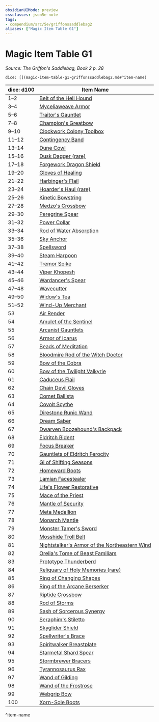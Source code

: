 ```yaml
---
obsidianUIMode: preview
cssclasses: json5e-note
tags:
- compendium/src/5e/griffonssaddlebag2
aliases: ["Magic Item Table G1"]
---
```

# Magic Item Table G1
*Source: The Griffon's Saddlebag, Book 2 p. 28* 

`dice: [](magic-item-table-g1-griffonssaddlebag2.md#^item-name)`

| dice: d100 | Item Name |
|------------|-----------|
| 1–2 | [Belt of the Hell Hound](compendium/items/belt-of-the-hell-hound-griffonssaddlebag2.md) |
| 3–4 | [Myceliaweave Armor](compendium/items/myceliaweave-armor-griffonssaddlebag2.md) |
| 5–6 | [Traitor's Gauntlet](compendium/items/traitors-gauntlet-griffonssaddlebag2.md) |
| 7–8 | [Champion's Greatbow](compendium/items/champions-greatbow-griffonssaddlebag2.md) |
| 9–10 | [Clockwork Colony Toolbox](compendium/items/clockwork-colony-toolbox-griffonssaddlebag2.md) |
| 11–12 | [Contingency Band](compendium/items/contingency-band-griffonssaddlebag2.md) |
| 13–14 | [Dune Cowl](compendium/items/dune-cowl-griffonssaddlebag2.md) |
| 15–16 | [Dusk Dagger (rare)](compendium/items/dusk-dagger-rare-griffonssaddlebag2.md) |
| 17–18 | [Forgework Dragon Shield](compendium/items/forgework-dragon-shield-griffonssaddlebag2.md) |
| 19–20 | [Gloves of Healing](compendium/items/gloves-of-healing-griffonssaddlebag2.md) |
| 21–22 | [Harbinger's Flail](compendium/items/harbingers-flail-griffonssaddlebag2.md) |
| 23–24 | [Hoarder's Haul (rare)](compendium/items/hoarders-haul-rare-griffonssaddlebag2.md) |
| 25–26 | [Kinetic Bowstring](compendium/items/kinetic-bowstring-griffonssaddlebag2.md) |
| 27–28 | [Medzo's Crossbow](compendium/items/medzos-crossbow-griffonssaddlebag2.md) |
| 29–30 | [Peregrine Spear](compendium/items/peregrine-spear-griffonssaddlebag2.md) |
| 31–32 | [Power Collar](compendium/items/power-collar-griffonssaddlebag2.md) |
| 33–34 | [Rod of Water Absorption](compendium/items/rod-of-water-absorption-griffonssaddlebag2.md) |
| 35–36 | [Sky Anchor](compendium/items/sky-anchor-griffonssaddlebag2.md) |
| 37–38 | [Spellsword](compendium/items/spellsword-griffonssaddlebag2.md) |
| 39–40 | [Steam Harpoon](compendium/items/steam-harpoon-griffonssaddlebag2.md) |
| 41–42 | [Tremor Spike](compendium/items/tremor-spike-griffonssaddlebag2.md) |
| 43–44 | [Viper Khopesh](compendium/items/viper-khopesh-griffonssaddlebag2.md) |
| 45–46 | [Wardancer's Spear](compendium/items/wardancers-spear-griffonssaddlebag2.md) |
| 47–48 | [Wavecutter](compendium/items/wavecutter-griffonssaddlebag2.md) |
| 49–50 | [Widow's Tea](compendium/items/widows-tea-griffonssaddlebag2.md) |
| 51–52 | [Wind-Up Merchant](compendium/items/wind-up-merchant-griffonssaddlebag2.md) |
| 53 | [Air Render](compendium/items/air-render-griffonssaddlebag2.md) |
| 54 | [Amulet of the Sentinel](compendium/items/amulet-of-the-sentinel-griffonssaddlebag2.md) |
| 55 | [Arcanist Gauntlets](compendium/items/arcanist-gauntlets-griffonssaddlebag2.md) |
| 56 | [Armor of Icarus](compendium/items/armor-of-icarus-griffonssaddlebag2.md) |
| 57 | [Beads of Meditation](compendium/items/beads-of-meditation-griffonssaddlebag2.md) |
| 58 | [Bloodmire Rod of the Witch Doctor](compendium/items/bloodmire-rod-of-the-witch-doctor-griffonssaddlebag2.md) |
| 59 | [Bow of the Cobra](compendium/items/bow-of-the-cobra-griffonssaddlebag2.md) |
| 60 | [Bow of the Twilight Valkyrie](compendium/items/bow-of-the-twilight-valkyrie-griffonssaddlebag2.md) |
| 61 | [Caduceus Flail](compendium/items/caduceus-flail-griffonssaddlebag2.md) |
| 62 | [Chain Devil Gloves](compendium/items/chain-devil-gloves-griffonssaddlebag2.md) |
| 63 | [Comet Ballista](compendium/items/comet-ballista-griffonssaddlebag2.md) |
| 64 | [Covolt Scythe](compendium/items/covolt-scythe-griffonssaddlebag2.md) |
| 65 | [Direstone Runic Wand](compendium/items/direstone-runic-wand-griffonssaddlebag2.md) |
| 66 | [Dream Saber](compendium/items/dream-saber-griffonssaddlebag2.md) |
| 67 | [Dwarven Boozehound's Backpack](compendium/items/dwarven-boozehounds-backpack-griffonssaddlebag2.md) |
| 68 | [Eldritch Bident](compendium/items/eldritch-bident-griffonssaddlebag2.md) |
| 69 | [Focus Breaker](compendium/items/focus-breaker-griffonssaddlebag2.md) |
| 70 | [Gauntlets of Eldritch Ferocity](compendium/items/gauntlets-of-eldritch-ferocity-griffonssaddlebag2.md) |
| 71 | [Gi of Shifting Seasons](compendium/items/gi-of-shifting-seasons-griffonssaddlebag2.md) |
| 72 | [Homeward Boots](compendium/items/homeward-boots-griffonssaddlebag2.md) |
| 73 | [Lamian Facestealer](compendium/items/lamian-facestealer-griffonssaddlebag2.md) |
| 74 | [Life's Flower Restorative](compendium/items/lifes-flower-restorative-griffonssaddlebag2.md) |
| 75 | [Mace of the Priest](compendium/items/mace-of-the-priest-griffonssaddlebag2.md) |
| 76 | [Mantle of Security](compendium/items/mantle-of-security-griffonssaddlebag2.md) |
| 77 | [Meta Medallion](compendium/items/meta-medallion-griffonssaddlebag2.md) |
| 78 | [Monarch Mantle](compendium/items/monarch-mantle-griffonssaddlebag2.md) |
| 79 | [Monster Tamer's Sword](compendium/items/monster-tamers-sword-griffonssaddlebag2.md) |
| 80 | [Mosshide Troll Belt](compendium/items/mosshide-troll-belt-griffonssaddlebag2.md) |
| 81 | [Nightstalker's Armor of the Northeastern Wind](compendium/items/nightstalkers-armor-of-the-northeastern-wind-griffonssaddlebag2.md) |
| 82 | [Orelia's Tome of Beast Familiars](compendium/items/orelias-tome-of-beast-familiars-griffonssaddlebag2.md) |
| 83 | [Prototype Thunderberd](compendium/items/prototype-thunderberd-griffonssaddlebag2.md) |
| 84 | [Reliquary of Holy Memories (rare)](compendium/items/reliquary-of-holy-memories-rare-griffonssaddlebag2.md) |
| 85 | [Ring of Changing Shapes](compendium/items/ring-of-changing-shapes-griffonssaddlebag2.md) |
| 86 | [Ring of the Arcane Berserker](compendium/items/ring-of-the-arcane-berserker-griffonssaddlebag2.md) |
| 87 | [Riptide Crossbow](compendium/items/riptide-crossbow-griffonssaddlebag2.md) |
| 88 | [Rod of Storms](compendium/items/rod-of-storms-griffonssaddlebag2.md) |
| 89 | [Sash of Sorcerous Synergy](compendium/items/sash-of-sorcerous-synergy-griffonssaddlebag2.md) |
| 90 | [Seraphim's Stiletto](compendium/items/seraphims-stiletto-griffonssaddlebag2.md) |
| 91 | [Skyglider Shield](compendium/items/skyglider-shield-griffonssaddlebag2.md) |
| 92 | [Spellwriter's Brace](compendium/items/spellwriters-brace-griffonssaddlebag2.md) |
| 93 | [Spiritwalker Breastplate](compendium/items/spiritwalker-breastplate-griffonssaddlebag2.md) |
| 94 | [Starmetal Shard Spear](compendium/items/starmetal-shard-spear-griffonssaddlebag2.md) |
| 95 | [Stormbrewer Bracers](compendium/items/stormbrewer-bracers-griffonssaddlebag2.md) |
| 96 | [Tyrannosaurus Rax](compendium/items/tyrannosaurus-rax-griffonssaddlebag2.md) |
| 97 | [Wand of Gilding](compendium/items/wand-of-gilding-griffonssaddlebag2.md) |
| 98 | [Wand of the Frostrose](compendium/items/wand-of-the-frostrose-griffonssaddlebag2.md) |
| 99 | [Webgrip Bow](compendium/items/webgrip-bow-griffonssaddlebag2.md) |
| 100 | [Xorn-Sole Boots](compendium/items/xorn-sole-boots-griffonssaddlebag2.md) |
^item-name